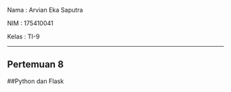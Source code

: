 Nama	: Arvian Eka Saputra

NIM		: 175410041

Kelas	: TI-9
________________________________________
## Pertemuan 8

##Python dan Flask